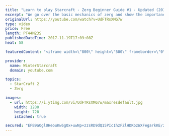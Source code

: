 ```yaml
---
title: "Learn to play Starcraft - Zerg Beginner Guide #1 - Updated (2017)"
excerpt: "We go over the basic mechanics of zerg and show the importance of understanding at least some of what your opponent is doing.  This guide is meant for players with an understanding of the objectives of starcraft but without any strong direction or gameplan, especially for each specific race! -- Watch"
originalUrl: https://youtube.com/watch?v=UdFTRsXMG7w
type: video
price: Free
length: PT44M23S
publishedDateTime: 2017-11-19T17:09:08Z
heat: 58

featuredContent: "<iframe width=\"800\" height=\"500\" frameborder=\"0\" src=\"https://www.youtube.com/embed/UdFTRsXMG7w\" allow=\"accelerometer; autoplay; encrypted-media; gyroscope; picture-in-picture\" allowfullscreen></iframe>"

provider:
  name: WinterStarcraft
  domain: youtube.com

topics:
  - StarCraft 2
  - Zerg

images:
  - url: https://i.ytimg.com/vi/UdFTRsXMG7w/maxresdefault.jpg
    width: 1280
    height: 720
    isCached: true

secured: "EFB9aOglUHeouKw6gOx+uwNp+zzsRD9dQ15PIc1hzFZlHDKozWXFegarkKE/zClaorvR6+GO9tpF9sU/H8usYBPtyirnMtJKk/NFsILeDSLpunZGJ6L5zCBTv1m2TnAEbB8a35MTIakRr+RtBnQTz7s+j7md6mUvwJF1Ux+ZIQvn8Rmyp8OZOnJUuFahwfbH/by+m89dpIdnu0Loic586OtuD3F61aRY7r2SpMb5ESdIg7yJ2/GlHQAU0f/8pHIBcAxRYxZkTgT+AyMBX83MU3jw9qAwDt7/+vaCQD7A6JaYkkxlCMQwixe2UuK5MCtH2XESZrJ8zgSclaLJvGRx9T/vXN/ZKS7mnU1FLn5vGz3iE1x1NSipu5T6zMF9315i7cyxdZtPxZNpbXPAuydcNxnc+N0ZuaClWJ8RV9tFuNGnYmALauOspA+Ur/SDTtGn;cM4BsHykLohWw+9NXdLAfQ=="
---
```


